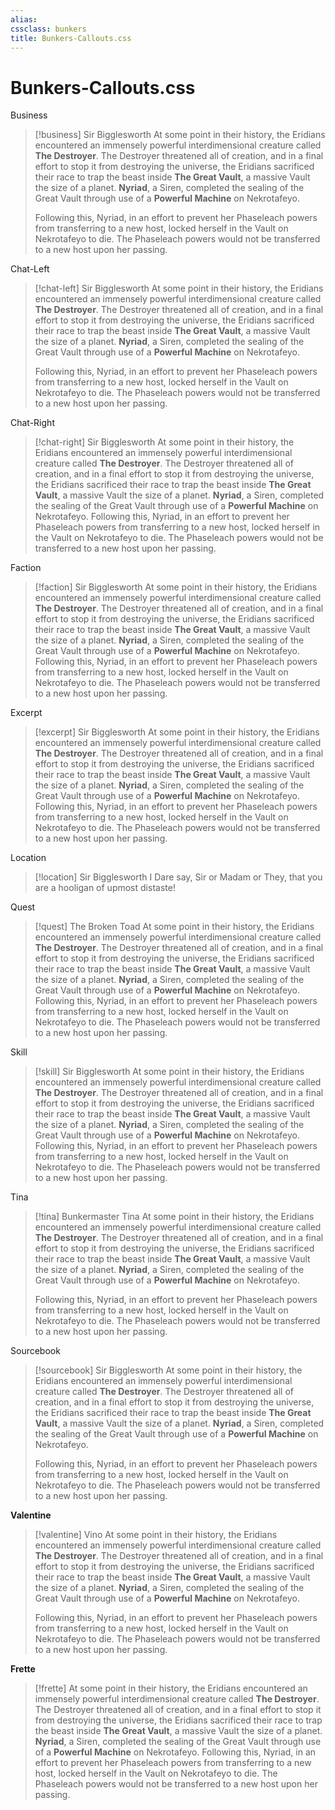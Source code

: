 ```yaml
---
alias: 
cssclass: bunkers
title: Bunkers-Callouts.css
---
```


# Bunkers-Callouts.css
Business
>[!business] Sir Bigglesworth
> At some point in their history, the Eridians encountered an immensely powerful interdimensional creature called **The Destroyer**. The Destroyer threatened all of creation, and in a final effort to stop it from destroying the universe, the Eridians sacrificed their race to trap the beast inside **The Great Vault**, a massive Vault the size of a planet. **Nyriad**, a Siren, completed the sealing of the Great Vault through use of a **Powerful Machine** on Nekrotafeyo.
>
>Following this, Nyriad, in an effort to prevent her Phaseleach powers from transferring to a new host, locked herself in the Vault on Nekrotafeyo to die. The Phaseleach powers would not be transferred to a new host upon her passing.

Chat-Left
> [!chat-left] Sir Bigglesworth
> At some point in their history, the Eridians encountered an immensely powerful interdimensional creature called **The Destroyer**. The Destroyer threatened all of creation, and in a final effort to stop it from destroying the universe, the Eridians sacrificed their race to trap the beast inside **The Great Vault**, a massive Vault the size of a planet. **Nyriad**, a Siren, completed the sealing of the Great Vault through use of a **Powerful Machine** on Nekrotafeyo.
>
> Following this, Nyriad, in an effort to prevent her Phaseleach powers from transferring to a new host, locked herself in the Vault on Nekrotafeyo to die. The Phaseleach powers would not be transferred to a new host upon her passing.

Chat-Right
> [!chat-right] Sir Bigglesworth
> At some point in their history, the Eridians encountered an immensely powerful interdimensional creature called **The Destroyer**. The Destroyer threatened all of creation, and in a final effort to stop it from destroying the universe, the Eridians sacrificed their race to trap the beast inside **The Great Vault**, a massive Vault the size of a planet. **Nyriad**, a Siren, completed the sealing of the Great Vault through use of a **Powerful Machine** on Nekrotafeyo. Following this, Nyriad, in an effort to prevent her Phaseleach powers from transferring to a new host, locked herself in the Vault on Nekrotafeyo to die. The Phaseleach powers would not be transferred to a new host upon her passing.

Faction
>[!faction] Sir Bigglesworth
> At some point in their history, the Eridians encountered an immensely powerful interdimensional creature called **The Destroyer**. The Destroyer threatened all of creation, and in a final effort to stop it from destroying the universe, the Eridians sacrificed their race to trap the beast inside **The Great Vault**, a massive Vault the size of a planet. **Nyriad**, a Siren, completed the sealing of the Great Vault through use of a **Powerful Machine** on Nekrotafeyo. Following this, Nyriad, in an effort to prevent her Phaseleach powers from transferring to a new host, locked herself in the Vault on Nekrotafeyo to die. The Phaseleach powers would not be transferred to a new host upon her passing.

Excerpt
>[!excerpt] Sir Bigglesworth
> At some point in their history, the Eridians encountered an immensely powerful interdimensional creature called **The Destroyer**. The Destroyer threatened all of creation, and in a final effort to stop it from destroying the universe, the Eridians sacrificed their race to trap the beast inside **The Great Vault**, a massive Vault the size of a planet. **Nyriad**, a Siren, completed the sealing of the Great Vault through use of a **Powerful Machine** on Nekrotafeyo. Following this, Nyriad, in an effort to prevent her Phaseleach powers from transferring to a new host, locked herself in the Vault on Nekrotafeyo to die. The Phaseleach powers would not be transferred to a new host upon her passing.

Location
>[!location] Sir Bigglesworth
> I Dare say, Sir or Madam or They, that you are a hooligan of upmost distaste!

Quest
>[!quest] The Broken Toad
> At some point in their history, the Eridians encountered an immensely powerful interdimensional creature called **The Destroyer**. The Destroyer threatened all of creation, and in a final effort to stop it from destroying the universe, the Eridians sacrificed their race to trap the beast inside **The Great Vault**, a massive Vault the size of a planet. **Nyriad**, a Siren, completed the sealing of the Great Vault through use of a **Powerful Machine** on Nekrotafeyo. Following this, Nyriad, in an effort to prevent her Phaseleach powers from transferring to a new host, locked herself in the Vault on Nekrotafeyo to die. The Phaseleach powers would not be transferred to a new host upon her passing.

Skill
>[!skill] Sir Bigglesworth
> At some point in their history, the Eridians encountered an immensely powerful interdimensional creature called **The Destroyer**. The Destroyer threatened all of creation, and in a final effort to stop it from destroying the universe, the Eridians sacrificed their race to trap the beast inside **The Great Vault**, a massive Vault the size of a planet. **Nyriad**, a Siren, completed the sealing of the Great Vault through use of a **Powerful Machine** on Nekrotafeyo. Following this, Nyriad, in an effort to prevent her Phaseleach powers from transferring to a new host, locked herself in the Vault on Nekrotafeyo to die. The Phaseleach powers would not be transferred to a new host upon her passing.

Tina
>[!tina] Bunkermaster Tina
> At some point in their history, the Eridians encountered an immensely powerful interdimensional creature called **The Destroyer**. The Destroyer threatened all of creation, and in a final effort to stop it from destroying the universe, the Eridians sacrificed their race to trap the beast inside **The Great Vault**, a massive Vault the size of a planet. **Nyriad**, a Siren, completed the sealing of the Great Vault through use of a **Powerful Machine** on Nekrotafeyo.
>
> Following this, Nyriad, in an effort to prevent her Phaseleach powers from transferring to a new host, locked herself in the Vault on Nekrotafeyo to die. The Phaseleach powers would not be transferred to a new host upon her passing.

Sourcebook
>[!sourcebook] Sir Bigglesworth
> At some point in their history, the Eridians encountered an immensely powerful interdimensional creature called **The Destroyer**. The Destroyer threatened all of creation, and in a final effort to stop it from destroying the universe, the Eridians sacrificed their race to trap the beast inside **The Great Vault**, a massive Vault the size of a planet. **Nyriad**, a Siren, completed the sealing of the Great Vault through use of a **Powerful Machine** on Nekrotafeyo.
>
>Following this, Nyriad, in an effort to prevent her Phaseleach powers from transferring to a new host, locked herself in the Vault on Nekrotafeyo to die. The Phaseleach powers would not be transferred to a new host upon her passing.

**Valentine**
>[!valentine] Vino
> At some point in their history, the Eridians encountered an immensely powerful interdimensional creature called **The Destroyer**. The Destroyer threatened all of creation, and in a final effort to stop it from destroying the universe, the Eridians sacrificed their race to trap the beast inside **The Great Vault**, a massive Vault the size of a planet. **Nyriad**, a Siren, completed the sealing of the Great Vault through use of a **Powerful Machine** on Nekrotafeyo.
>
> Following this, Nyriad, in an effort to prevent her Phaseleach powers from transferring to a new host, locked herself in the Vault on Nekrotafeyo to die. The Phaseleach powers would not be transferred to a new host upon her passing.

**Frette**
>[!frette]
> At some point in their history, the Eridians encountered an immensely powerful interdimensional creature called **The Destroyer**. The Destroyer threatened all of creation, and in a final effort to stop it from destroying the universe, the Eridians sacrificed their race to trap the beast inside **The Great Vault**, a massive Vault the size of a planet. **Nyriad**, a Siren, completed the sealing of the Great Vault through use of a **Powerful Machine** on Nekrotafeyo. Following this, Nyriad, in an effort to prevent her Phaseleach powers from transferring to a new host, locked herself in the Vault on Nekrotafeyo to die. The Phaseleach powers would not be transferred to a new host upon her passing.